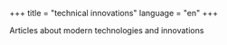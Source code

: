 +++
title = "technical innovations"
language = "en"
+++

Articles about modern technologies and innovations
